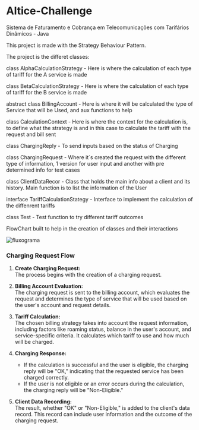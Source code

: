 # Altice-Challenge
Sistema de Faturamento e Cobrança em  Telecomunicações com Tarifários  Dinâmicos - Java

This project is made with the Strategy Behaviour Pattern. 


The project is the differet classes:

class AlphaCalculationStrategy -  Here is where the calculation of each type of tariff for the A service is made


class BetaCalculationStrategy -   Here is where the calculation of each type of tariff for the B service is made


abstract class BillingAccount - Here is where it will be calculated the type of Service that will be Used, and aux functions to help


class CalculationContext - Here is where the context for the calculation is, to define what the strategy is and in this case to calculate the tariff with the request and bill sent


class ChargingReply - To send inputs based on the status of Charging


class ChargingRequest - Where it`s created the request with the different type of information, 1 version for user input and another with pre determined info for test cases


class ClientDataRecor - Class that holds the main info about a client and its history. Main function is to list the information of the User


interface TariffCalculationStategy - Interface to implement the calculation of the diffenrent tariffs


class Test - Test function to try different tariff outcomes



FlowChart built to help in the creation of classes and their interactions

![fluxograma](https://github.com/SergioS2001/Altice-Challenge/assets/57481974/ee41d071-046c-4708-acf8-6f2b53c00a6d)




### Charging Request Flow

1. **Create Charging Request:**  
   The process begins with the creation of a charging request.

2. **Billing Account Evaluation:**  
   The charging request is sent to the billing account, which evaluates the request and determines the type of service that will be used based on the user's account and request details.

3. **Tariff Calculation:**  
   The chosen billing strategy takes into account the request information, including factors like roaming status, balance in the user's account, and service-specific criteria. It calculates which tariff to use and how much will be charged.

4. **Charging Response:**
   - If the calculation is successful and the user is eligible, the charging reply will be "OK," indicating that the requested service has been charged correctly.
   - If the user is not eligible or an error occurs during the calculation, the charging reply will be "Non-Eligible."

5. **Client Data Recording:**  
   The result, whether "OK" or "Non-Eligible," is added to the client's data record. This record can include user information and the outcome of the charging request.


